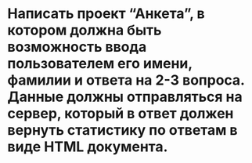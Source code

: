 # Написать проект “Анкета”, в котором должна быть возможность ввода пользователем его имени, фамилии и ответа на 2-3 вопроса. Данные должны отправляться на сервер, который в ответ должен вернуть статистику по ответам в виде HTML документа. 
